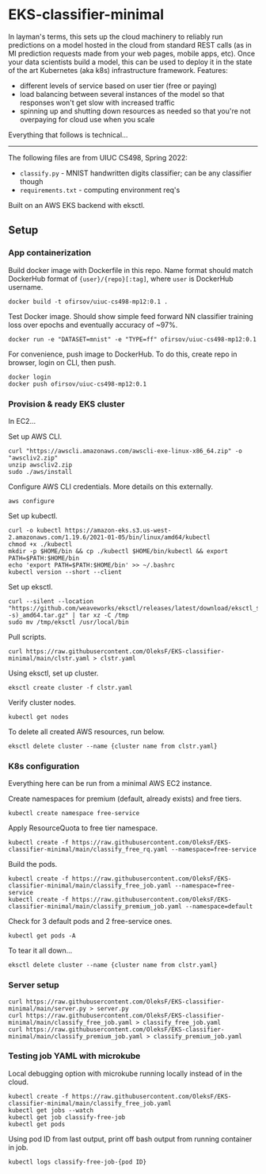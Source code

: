 # EKS-classifier-minimal

In layman's terms, this sets up the cloud machinery to reliably run predictions on a model hosted in the cloud from standard REST calls (as in Ml prediction requests made from your web pages, mobile apps, etc). Once your data scientists build a model, this can be used to deploy it in the state of the art Kubernetes (aka k8s) infrastructure framework. Features:
- different levels of service based on user tier (free or paying)
- load balancing between several instances of the model so that responses won't get slow with increased traffic
- spinning up and shutting down resources as needed so that you're not overpaying for cloud use when you scale  

Everything that follows is technical...

---

The following files are from UIUC CS498, Spring 2022:
- `classify.py` - MNIST handwritten digits classifier; can be any classifier though
- `requirements.txt` - computing environment req's

Built on an AWS EKS backend with eksctl.

## Setup

### App containerization

Build docker image with Dockerfile in this repo. Name format should match DockerHub format of `{user}/{repo}[:tag]`, where `user` is DockerHub username.

```
docker build -t ofirsov/uiuc-cs498-mp12:0.1 .
```

Test Docker image. Should show simple feed forward NN classifier training loss over epochs and eventually accuracy of ~97%.

```
docker run -e "DATASET=mnist" -e "TYPE=ff" ofirsov/uiuc-cs498-mp12:0.1
```

For convenience, push image to DockerHub. To do this, create repo in browser, login on CLI, then push.

```
docker login
docker push ofirsov/uiuc-cs498-mp12:0.1
```

### Provision & ready EKS cluster

In EC2...

Set up AWS CLI.

```
curl "https://awscli.amazonaws.com/awscli-exe-linux-x86_64.zip" -o "awscliv2.zip"
unzip awscliv2.zip
sudo ./aws/install
```

Configure AWS CLI credentials. More details on this externally.

```
aws configure
```

Set up kubectl.

```
curl -o kubectl https://amazon-eks.s3.us-west-2.amazonaws.com/1.19.6/2021-01-05/bin/linux/amd64/kubectl
chmod +x ./kubectl
mkdir -p $HOME/bin && cp ./kubectl $HOME/bin/kubectl && export PATH=$PATH:$HOME/bin
echo 'export PATH=$PATH:$HOME/bin' >> ~/.bashrc
kubectl version --short --client
```

Set up eksctl.

```
curl --silent --location "https://github.com/weaveworks/eksctl/releases/latest/download/eksctl_$(uname -s)_amd64.tar.gz" | tar xz -C /tmp
sudo mv /tmp/eksctl /usr/local/bin
```

Pull scripts.

```
curl https://raw.githubusercontent.com/OleksF/EKS-classifier-minimal/main/clstr.yaml > clstr.yaml
```

Using eksctl, set up cluster.

```
eksctl create cluster -f clstr.yaml
```

Verify cluster nodes.

```
kubectl get nodes
```

To delete all created AWS resources, run below.

```
eksctl delete cluster --name {cluster name from clstr.yaml}
```


### K8s configuration

Everything here can be run from a minimal AWS EC2 instance.

Create namespaces for premium (default, already exists) and free tiers.

```
kubectl create namespace free-service
```

Apply ResourceQuota to free tier namespace.

```
kubectl create -f https://raw.githubusercontent.com/OleksF/EKS-classifier-minimal/main/classify_free_rq.yaml --namespace=free-service
```

Build the pods.

```
kubectl create -f https://raw.githubusercontent.com/OleksF/EKS-classifier-minimal/main/classify_free_job.yaml --namespace=free-service
kubectl create -f https://raw.githubusercontent.com/OleksF/EKS-classifier-minimal/main/classify_premium_job.yaml --namespace=default
```

Check for 3 default pods and 2 free-service ones.

```
kubectl get pods -A
```

To tear it all down...

```
eksctl delete cluster --name {cluster name from clstr.yaml}
```

### Server setup

```
curl https://raw.githubusercontent.com/OleksF/EKS-classifier-minimal/main/server.py > server.py
curl https://raw.githubusercontent.com/OleksF/EKS-classifier-minimal/main/classify_free_job.yaml > classify_free_job.yaml
curl https://raw.githubusercontent.com/OleksF/EKS-classifier-minimal/main/classify_premium_job.yaml > classify_premium_job.yaml
```

### Testing job YAML with microkube

Local debugging option with microkube running locally instead of in the cloud.

```
kubectl create -f https://raw.githubusercontent.com/OleksF/EKS-classifier-minimal/main/classify_free_job.yaml
kubectl get jobs --watch
kubectl get job classify-free-job
kubectl get pods
```

Using pod ID from last output, print off bash output from running container in job.

```
kubectl logs classify-free-job-{pod ID}
```
